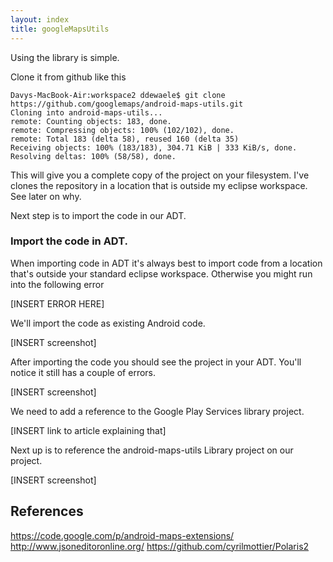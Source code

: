 ```yaml
---
layout: index
title: googleMapsUtils
---
```


Using the library is simple.

Clone it from github like this

	Davys-MacBook-Air:workspace2 ddewaele$ git clone https://github.com/googlemaps/android-maps-utils.git
	Cloning into android-maps-utils...
	remote: Counting objects: 183, done.
	remote: Compressing objects: 100% (102/102), done.
	remote: Total 183 (delta 58), reused 160 (delta 35)
	Receiving objects: 100% (183/183), 304.71 KiB | 333 KiB/s, done.
	Resolving deltas: 100% (58/58), done.

This will give you a complete copy of the project on your filesystem. I've clones the repository in a location that is outside my eclipse workspace.
See later on why.

Next step is to import the code in our ADT.

### Import the code in ADT.

When importing code in ADT it's always best to import code from a location that's outside your standard eclipse workspace.
Otherwise you might run into the following error 

[INSERT ERROR HERE]

We'll import the code as  existing Android code.

[INSERT screenshot]

After importing the code you should see the project in your ADT. You'll notice it still has a couple of errors.

[INSERT screenshot]

We need to add a reference to the Google Play Services library project. 

[INSERT link to article explaining that]

Next up is to reference the android-maps-utils Library project on our project.

[INSERT screenshot] 


## References

[0]: http://www.youtube.com/watch?feature=player_embedded&v=nb2X9IjjZpM#!
[1]: https://github.com/googlemaps/android-maps-utils
[2]: https://developers.google.com/live/shows/585386324 "Fireside Chat with the Google Maps Team"
[3]: https://developers.google.com/places/training/autocomplete-android
[4]: https://developers.google.com/maps/documentation/directions/

https://code.google.com/p/android-maps-extensions/
http://www.jsoneditoronline.org/
https://github.com/cyrilmottier/Polaris2

